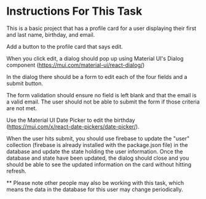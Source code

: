 # Instructions For This Task

This is a basic project that has a profile card for a user displaying their first and last name, birthday, and email. 

Add a button to the profile card that says edit. 

When you click edit, a dialog should pop up using Material UI's Dialog component (https://mui.com/material-ui/react-dialog/)

In the dialog there should be a form to edit each of the four fields and a submit button. 

The form validation should ensure no field is left blank and that the email is a valid email. The user should not be able to submit the form if those criteria are not met.

Use the Material UI Date Picker to edit the birthday (https://mui.com/x/react-date-pickers/date-picker/). 

When the user hits submit, you should use firebase to update the "user" collection (firebase is already installed with the package.json file) in the database and update the state holding the user information. Once the database and state have been updated, the dialog should close and you should be able to see the updated information on the card without hitting refresh.

** Please note other people may also be working with this task, which means the data in the database for this user may change periodically.
